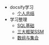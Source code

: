 * docsify学习
     * [个人总结](README)
* 学习整理
     * [SQL基础](01/SQL基础)
     * [三大框架SSM](01/SSM) 
     * [数组与集合](01/数组与集合) 